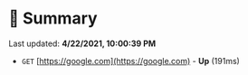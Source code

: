# 📖 Summary
Last updated: **4/22/2021, 10:00:39 PM**

- `GET` [https://google.com](https://google.com) - **Up** (191ms)
